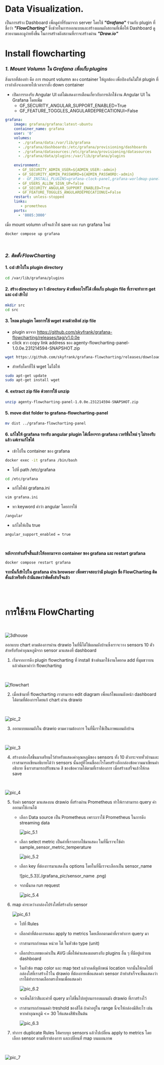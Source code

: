 # Data Visualization.
เป็นการสร้าง Dashboard เพื่อดูค่าที่รับมาจาก server โดยใช้ **_"Grafana"_** ร่วมกับ plugin ที่ชื่อว่า **_"FlowCharting"_**
ซึ่งช่วยในการออกแบบและสร้างแผนผังสถานที่เพื่อให้ Dashboard ดูสวยงามและดูง่ายยิ่งขึ้น ในการสร้างผังสถานที่เราจะสร้างผ่าน **_"Draw.io"_**

# Install flowcharting

### **_1. Mount Volumn ใน Grafana เพื่อเก็บ plugins_**

สิ่งแรกที่ต้องทำ คือ การ mount volumn ของ container ให้ถูกต้อง เพื่อป้องกันไม่ให้ plugin ที่เรากำลังจะลงหายไปเวลาเราสั่ง down container 
- เปิดการรองรับ Angular UI แต่ไม่แสดงการเตือนเกี่ยวกับการเลิกใช้งาน Angular UI ใน Grafana โดยเพิ่ม 
    - GF_SECURITY_ANGULAR_SUPPORT_ENABLED=True
    - GF_FEATURE_TOGGLES_ANGULARDEPRECATIONUI=False

```yml
grafana:
    image: grafana/grafana:latest-ubuntu
    container_name: grafana
    user: '0'
    volumes:
      - ./grafana/data:/var/lib/grafana
      - ./grafana/dashboards:/etc/grafana/provisioning/dashboards
      - ./grafana/datasources:/etc/grafana/provisioning/datasources
      - ./grafana/data/plugins:/var/lib/grafana/plugins
     
    environment:
      - GF_SECURITY_ADMIN_USER=${ADMIN_USER:-admin}
      - GF_SECURITY_ADMIN_PASSWORD=${ADMIN_PASSWORD:-admin}
      # - GF_INSTALL_PLUGINS=grafana-clock-panel,grafana-worldmap-panel,grafana-piechart-panel
      - GF_USERS_ALLOW_SIGN_UP=false
      - GF_SECURITY_ANGULAR_SUPPORT_ENABLED=True
      - GF_FEATURE_TOGGLES_ANGULARDEPRECATIONUI=False
    restart: unless-stopped
    links:
       - prometheus
    ports:
      - '8085:3000'
```
เมื่อ mount volumn เสร็จแล้วให้ save และ run grafana ใหม่

 ```bash
 docker compose up grafana
```
</br>

### **_2. ติดตั้ง FlowCharting_**

#### 1. cd เข้าไปใน plugin directory

```bash
cd /var/lib/grafana/plugins
```

#### 2. สร้าง directory มา 1 directory ด้วยชื่ออะไรก็ได้ เพื่อเก็บ plugin file ที่เราจะทำการ get และ cd เข้าไป

```bash
mkdir src
cd src
```

#### 3. โหลด plugin โดยการใช้ wget ตามด้วยลิงค์ zip file
- plugin มาจาก https://github.com/skyfrank/grafana-flowcharting/releases/tag/v1.0.0e
- click ขวา copy link address ของ agenty-flowcharting-panel-1.0.0e.231214594-SNAPSHOT.zip

```bash
wget https://github.com/skyfrank/grafana-flowcharting/releases/download/v1.0.0e/agenty-flowcharting-panel-1.0.0e.231214594-SNAPSHOT.zip
```

- สำหรับใครที่ใช้ wget ไม่ได้ให้ 

```bash
sudo apt-get update
sudo apt-get install wget
```

#### 4. extract zip file ด้วยการใช้ unzip

```bash
unzip agenty-flowcharting-panel-1.0.0e.231214594-SNAPSHOT.zip
```

#### 5. move dist folder to grafana-flowcharting-panel

```bash
mv dist ../grafana-flowcharting-panel
```

#### 6. แก้ไขให้ grafana รองรับ angular plugin ได้เนื่องจาก grafana เวอร์ชั่นใหม่ ๆ ไม่รองรับแล้ว แต่เราแก้ไขได้

- เข้าไปใน container ของ grafana

```bash
docker exec -it grafana /bin/bash
```
- ไปที่ path /etc/grafana

```bash
cd /etc/grafana
```

- แก้ไขไฟล์ grafana.ini

```bash
vim grafana.ini
```

- หา keyword คำว่า angular โดยการใช้ 

```bash
/angular
```

- แก้ไขให้เป็น true

```bash
angular_support_enabled = true
```
</br>

**หลังจากทำเสร็จสิ้นแล้วให้ออกมาจาก container ของ grafana และ restart grafana**

```bash
docker compose restart grafana
```

**จากนั้นก็เข้าไปใน grafana ผ่าน browser เพื่อตรวจสอบว่ามี plugin ชื่อ FlowCharting ติดตั้งแล้วหรือยัง ถ้ามีแสดงว่าติดตั้งสำเร็จแล้ว**

</br>
</br>

# การใช้งาน FlowCharting
</br>

![3dhouse](./grafana_pic/house10sensor.png)
</br>


ออกแบบ chart ตามต้องการผ่าน drawio ในที่นี้ได้ใช้แผนผังบ้านซึ่งเราจะวาง sensors 10 ตัวสำหรับรับค่าอุณหภูมิจาก sensor มาแสดงที่ dashboard
1. เริ่มจากการดึง plugin flowcharting ที่ install ข้างต้นมาใช้งานโดยกด add ที่มุมขวาบนแล้วค้นหาคำว่า flowcharting
</br>

![flowchart](./grafana_pic/flowcharting.png)
</br> 

2. เมื่อเข้ามาที่ flowcharting เราสามารถ edit diagram เพื่อแก้ไขแผนผังหน้า dashboard ได้ตามที่ต้องการโดยแก้ chart ผ่าน drawio
</br>

![pic_2](./grafana_pic/editDiagram.png)
</br> 

3. ออกแบบแผนผังใน drawio ตามความต้องการ ในที่นี้เราใช้เป็นภาพแผนผังบ้าน
</br>

![pic_3](./grafana_pic/drawio_houseplan.png)
</br> 

4. สร้างกล่องใสขึ้นมาเตรียมไว้สำหรับแสดงค่าอุณหภูมิของ sensors ทั้ง 10 ตัวกระจายทั่วบ้านและเราสามารถเขียนอธิบายได้ว่า sensors นั้นอยู่ที่ไหนชื่ออะไรโดยสร้างอีกกล่องข้อความมาเขียนคำอธิบาย ซึ่งเราสามารถปรับขนาด สี ของข้อความได้ตามที่เราต้องการ เมื่อสร้างเสร็จแล้วให้กด save
</br>

![pic_4](./grafana_pic/addbox_text.png)
</br> 

5. รับค่า sensor มาแสดงบน drawio ที่สร้างผ่าน Prometheus ทำให้เราสามารถ query ค่าออกมาใช้งานได้ 
    - เลือก Data source เป็น Prometheus เพราะเราใช้ Prometheus ในการดึง streaming data
      </br>

      ![pic_5.1](./grafana_pic/prometheous.png)
      </br> 

    - เลือก select metric เป็นค่าที่เราอยากใช้มาแสดง ในที่นี้เราจะใช้ค่า sample_sensor_metric_temperature
      </br>

      ![pic_5.2](./grafana_pic/sample_temp.png)
      </br> 

    - เลือก key ที่ต้องการมาแสดงใน options โดยในที่นี้เราจะเลือกเป็น sensor_name
      </br>

      ![pic_5.3](./grafana_pic/sensor_name .png)
      </br> 
    - จากนั้นกด run request
      </br>

      ![pic_5.4](./grafana_pic/runRequest.png)
      </br> 

6. map ค่าระหว่างกล่องโปร่งใสที่สร้างกับ sensor
    </br>

    ![pic_6.1](./grafana_pic/rule.png)
    </br> 

    - ไปที่ Rules
    - เลือกค่าที่ต้องการแสดง apply to metrics โดยเลือกตามค่าที่เราทำการ query มา
    - เราสามารถกำหนด หน่วย ได้ ในหัวข้อ type (unit)
    - เลือกประเภทของค่าเป็น AVG เพื่อให้ค่าแสดงผลตรงกับ plugins อื่น ๆ ที่มีอยู่แล้วบน dashboard
    - ในหัวข้อ map color และ map text แล้วกดสัญลักษณ์ location จากนั้นให้กดไปที่กล่องใสที่เราสร้างไว้ใน drawio ที่ต้องการเพื่อแสดงค่า sensor ถ้าทำสำเร็จจะขึ้นแสดงว่าเราได้ทำการกดเลือกตรงไหนเพื่อแสดงค่า
      </br>

      ![pic_6.2](./grafana_pic/map_text.png)
      </br> 

    - จะเห็นได้ว่าสีและค่าที่ query มาได้ขึ้นไปอยู่บนกรอบแผนผัง drawio ที่เราสร้างไว้
    - เราสามารถกำหนดค่า treshold ของสีได้ ถ้าค่าอยู่ใน range นี้จะให้กล่องมีสีอะไร เช่น หากค่าอุณหภูมิ <= 30 ให้แสดงสีฟ้าเป็นต้น
      </br>

      ![pic_6.3](./grafana_pic/threshold.png)
      </br> 

7. ทำการ duplicate Rules ให้ครบทุก sensors แล้วไปเปลี่ยน apply to metrics โดยเลือก sensor ตามที่เราต้องการ และเปลี่ยนที่ map บนแผนภาพ
</br>

![pic_7](./grafana_pic/duplicate.png)
</br> 

